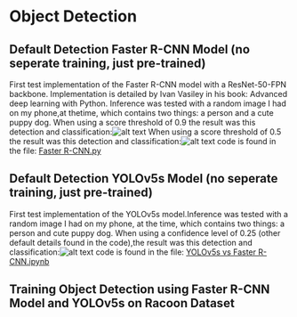 # Object Detection

## Default Detection Faster R-CNN Model (no seperate training, just pre-trained)
First test implementation of the Faster R-CNN model with a ResNet-50-FPN backbone. Implementation is detailed by Ivan Vasiley in his book: Advanced deep learning with Python. Inference was tested with a random image I had on my phone,at thetime, which contains two things: a person and a cute puppy dog. When using a score threshold of 0.9 the result was this
detection and classification:![alt text](https://github.com/aCStandke/FasterR-CNN/blob/main/FasterR-CNN2.png)
When using a score threshold of 0.5 the result was this detection and classification:![alt text](https://github.com/aCStandke/FasterR-CNN/blob/main/Faster%20R-CNN.png) code is found in the file: [Faster R-CNN.py](https://github.com/aCStandke/Object-Detection/blob/main/Faster%20R-CNN.py)

## Default Detection YOLOv5s Model (no seperate training, just pre-trained)
First test implementation of the YOLOv5s model.Inference was tested with a random image I had on my phone, at the time, which contains two things: a person and cute puppy dog. When using  a confidence level of 0.25 (other default details found in the code),the result was this detection and classification:![alt text](https://github.com/aCStandke/FasterR-CNN/blob/main/YOLOv5s.png) code is found in the file: [YOLOv5s vs Faster R-CNN.ipynb](https://github.com/aCStandke/Object-Detection/blob/main/YOLOv5s%20vs%20Faster%20R-CNN.ipynb)

## Training Object Detection using Faster R-CNN Model and YOLOv5s on Racoon Dataset 


